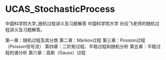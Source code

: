 # UCAS_StochasticProcess
中国科学院大学_随机过程讲义及习题解答
中国科学院大学 孙应飞老师的随机过程讲义及习题解答。

第一章：随机过程及其分类
第二章：Markov过程
第三章：Possion过程（Poisson信号流）
第四章：二阶矩过程、平稳过程和随机分析
第五章：平稳过程的谱分析
第六章：高斯（Gauss）过程
